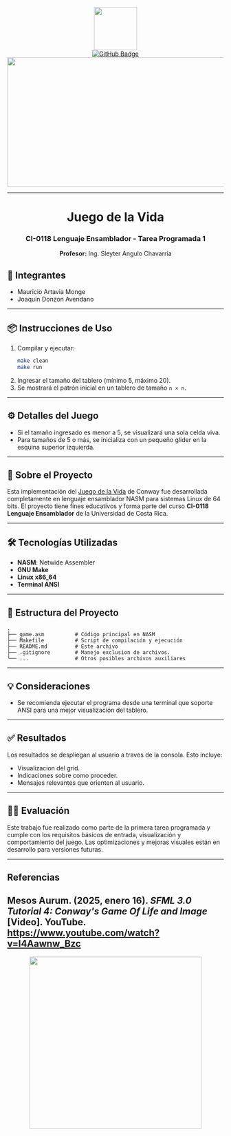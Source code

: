 <!-- # Juego de la Vida - Tarea Programada 1
##  CI-0118 Lenguaje Ensamblador
***Profesor: Ing. Sleyter Angulo Chavarría***

### Integrantes:
- Mauricio Artavia Monge
- Joaquin Donzon

### Instrucciones:
1. make run
2. Ingrese el tamaño del grid (mínimo 5, máximo 20).
3. Se mostrará el patrón inicial en un cuadrado n × n.

#### Notas:
- Si el tamaño es menor a 5, se muestra una sola celda viva.
- Para tamaños mayores, se muestra un pequeño glider en la esquina.-->

<div id="header" align="center">
  <img src="https://media.giphy.com/media/M9gbBd9nbDrOTu1Mqx/giphy.gif" width="100"/>
</div>

<div id="badges" align="center">
  <a href="https://github.com/C10743-ArtaviaM">
    <img src="https://img.shields.io/badge/GitHub-000000?style=for-the-badge&logo=github&logoColor=white" alt="GitHub Badge"/>
  </a>
</div>

<div align="center">
  <img src="https://media.giphy.com/media/dWesBcTLavkZuG35MI/giphy.gif" width="600" height="300"/>
</div>

---

<div align="center">
  <h1>Juego de la Vida</h1>
  <h3>CI-0118 Lenguaje Ensamblador - Tarea Programada 1</h3>
  <p><b>Profesor:</b> Ing. Sleyter Angulo Chavarría</p>
</div>

## 👥 Integrantes
- Mauricio Artavia Monge
- Joaquin Donzon Avendano

---

## 📦 Instrucciones de Uso

1. Compilar y ejecutar:
   ```bash
   make clean
   make run
   ```
2. Ingresar el tamaño del tablero (mínimo 5, máximo 20).
3. Se mostrará el patrón inicial en un tablero de tamaño `n × n`.

---

## ⚙️ Detalles del Juego

- Si el tamaño ingresado es menor a 5, se visualizará una sola celda viva.
- Para tamaños de 5 o más, se inicializa con un pequeño glider en la esquina superior izquierda.

---

## 🧠 Sobre el Proyecto

Esta implementación del [Juego de la Vida](https://es.wikipedia.org/wiki/Juego_de_la_vida) de Conway fue desarrollada completamente en lenguaje ensamblador NASM para sistemas Linux de 64 bits. El proyecto tiene fines educativos y forma parte del curso **CI-0118 Lenguaje Ensamblador** de la Universidad de Costa Rica.

---

## 🛠️ Tecnologías Utilizadas

- **NASM**: Netwide Assembler
- **GNU Make**
- **Linux x86_64**
- **Terminal ANSI**

---

## 📁 Estructura del Proyecto

```
.
├── game.asm          # Código principal en NASM
├── Makefile          # Script de compilación y ejecución
├── README.md         # Este archivo
├── .gitignore        # Manejo exclusion de archivos.
└── ...               # Otros posibles archivos auxiliares
```

---

## 💡 Consideraciones

- Se recomienda ejecutar el programa desde una terminal que soporte ANSI para una mejor visualización del tablero.

---

## ✅ Resultados

Los resultados se despliegan al usuario a traves de la consola. Esto incluye:

- Visualizacion del grid.
- Indicaciones sobre como proceder.
- Mensajes relevantes que orienten al usuario.

---

## 🧑‍🏫 Evaluación

Este trabajo fue realizado como parte de la primera tarea programada y cumple con los requisitos básicos de entrada, visualización y comportamiento del juego. Las optimizaciones y mejoras visuales están en desarrollo para versiones futuras.

---
## Referencias

Mesos Aurum. (2025, enero 16). *SFML 3.0 Tutorial 4: Conway's Game Of Life and Image* [Video]. YouTube. https://www.youtube.com/watch?v=I4Aawnw_Bzc
---
<div align="center">
  <img src="https://media.giphy.com/media/f9k1tV7HyORcngKF8v/giphy.gif" width="400"/>
</div>

